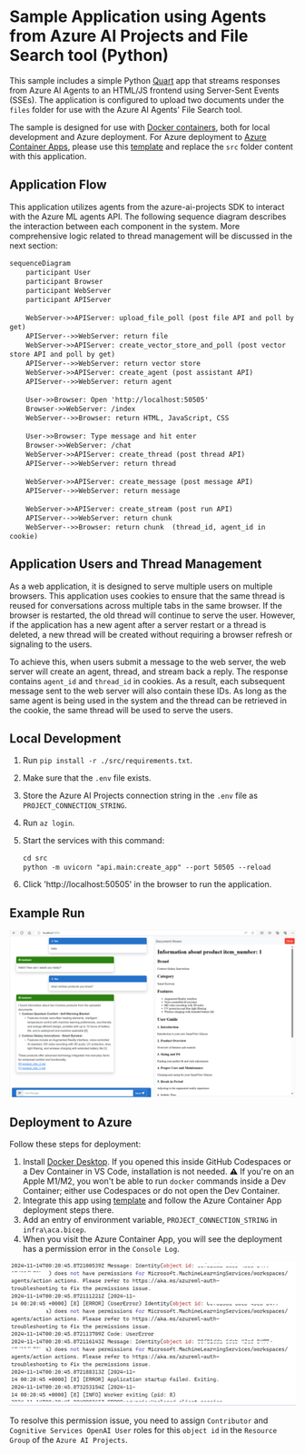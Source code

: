 # Sample Application using Agents from Azure AI Projects and File Search tool (Python)

This sample includes a simple Python [Quart](https://quart.palletsprojects.com/en/latest/) app that streams responses from Azure AI Agents to an HTML/JS frontend using Server-Sent Events (SSEs). The application is configured to upload two documents under the `files` folder for use with the Azure AI Agents' File Search tool.

The sample is designed for use with [Docker containers](https://www.docker.com/), both for local development and Azure deployment. For Azure deployment to [Azure Container Apps](https://learn.microsoft.com/azure/container-apps/overview), please use this [template](https://github.com/Azure-Samples/openai-chat-app-quickstart) and replace the `src` folder content with this application.

## Application Flow

This application utilizes agents from the azure-ai-projects SDK to interact with the Azure ML agents API. The following sequence diagram describes the interaction between each component in the system. More comprehensive logic related to thread management will be discussed in the next section:

```mermaid
sequenceDiagram
    participant User
    participant Browser
    participant WebServer
    participant APIServer

    WebServer->>APIServer: upload_file_poll (post file API and poll by get)
    APIServer-->>WebServer: return file
    WebServer->>APIServer: create_vector_store_and_poll (post vector store API and poll by get)
    APIServer-->>WebServer: return vector store
    WebServer->>APIServer: create_agent (post assistant API)
    APIServer-->>WebServer: return agent

    User->>Browser: Open 'http://localhost:50505'
    Browser->>WebServer: /index
    WebServer-->>Browser: return HTML, JavaScript, CSS

    User->>Browser: Type message and hit enter
    Browser->>WebServer: /chat
    WebServer->>APIServer: create_thread (post thread API)
    APIServer-->>WebServer: return thread

    WebServer->>APIServer: create_message (post message API)
    APIServer-->>WebServer: return message

    WebServer->>APIServer: create_stream (post run API)
    APIServer-->>WebServer: return chunk
    WebServer-->>Browser: return chunk  (thread_id, agent_id in cookie)
```

## Application Users and Thread Management

As a web application, it is designed to serve multiple users on multiple browsers. This application uses cookies to ensure that the same thread is reused for conversations across multiple tabs in the same browser. If the browser is restarted, the old thread will continue to serve the user. However, if the application has a new agent after a server restart or a thread is deleted, a new thread will be created without requiring a browser refresh or signaling to the users.

To achieve this, when users submit a message to the web server, the web server will create an agent, thread, and stream back a reply. The response contains `agent_id` and `thread_id` in cookies. As a result, each subsequent message sent to the web server will also contain these IDs. As long as the same agent is being used in the system and the thread can be retrieved in the cookie, the same thread will be used to serve the users.

## Local Development

1. Run `pip install -r ./src/requirements.txt`.

2. Make sure that the `.env` file exists.

3. Store the Azure AI Projects connection string in the `.env` file as `PROJECT_CONNECTION_STRING`.

4. Run `az login`.

5. Start the services with this command:

    ```shell
    cd src
    python -m uvicorn "api.main:create_app" --port 50505 --reload
    ```

6. Click 'http://localhost:50505' in the browser to run the application.

## Example Run

![File-Search-screenshot](assets/FileSearchAgent.png)

## Deployment to Azure

Follow these steps for deployment:
1. Install [Docker Desktop](https://www.docker.com/products/docker-desktop/). If you opened this inside GitHub Codespaces or a Dev Container in VS Code, installation is not needed. ⚠️ If you're on an Apple M1/M2, you won't be able to run `docker` commands inside a Dev Container; either use Codespaces or do not open the Dev Container.
2. Integrate this app using [template](https://github.com/Azure-Samples/openai-chat-app-quickstart) and follow the Azure Container App deployment steps there.
3. Add an entry of environment variable, `PROJECT_CONNECTION_STRING` in `infra\aca.bicep`.
4. When you visit the Azure Container App, you will see the deployment has a permission error in the `Console Log`.

![Deployment-Error](assets/DeploymentError.png)

To resolve this permission issue, you need to assign `Contributor` and `Cognitive Services OpenAI User` roles for this `object id` in the `Resource Group` of the `Azure AI Projects`.

